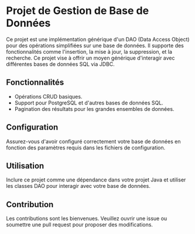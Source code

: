 # Projet de Gestion de Base de Données

Ce projet est une implémentation générique d'un DAO (Data Access Object) pour des opérations simplifiées sur une base de données. Il supporte des fonctionnalités comme l'insertion, la mise à jour, la suppression, et la recherche. Ce projet vise à offrir un moyen générique d'interagir avec différentes bases de données SQL via JDBC.

## Fonctionnalités

- Opérations CRUD basiques.
- Support pour PostgreSQL et d'autres bases de données SQL.
- Pagination des résultats pour les grandes ensembles de données.

## Configuration

Assurez-vous d'avoir configuré correctement votre base de données en fonction des paramètres requis dans les fichiers de configuration.

## Utilisation

Inclure ce projet comme une dépendance dans votre projet Java et utiliser les classes DAO pour interagir avec votre base de données.

## Contribution

Les contributions sont les bienvenues. Veuillez ouvrir une issue ou soumettre une pull request pour proposer des modifications.